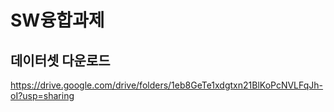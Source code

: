 # SW융합과제

## 데이터셋 다운로드
https://drive.google.com/drive/folders/1eb8GeTe1xdgtxn21BlKoPcNVLFqJh-oI?usp=sharing
